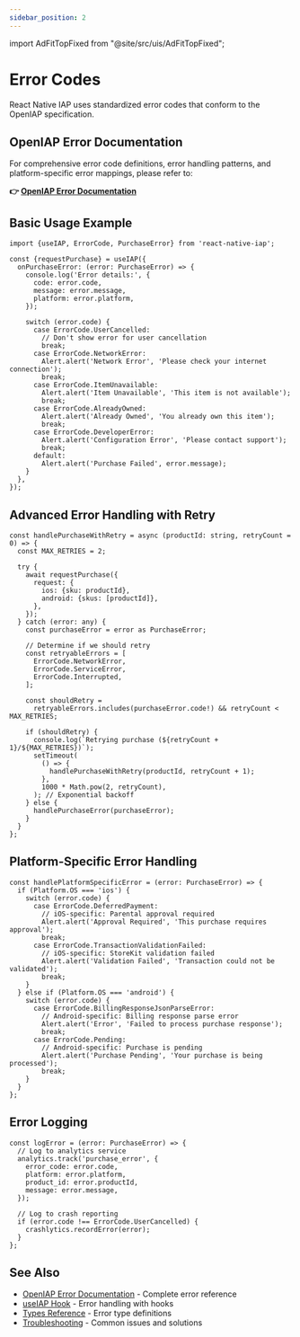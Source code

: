 ```yaml
---
sidebar_position: 2
---
```


import AdFitTopFixed from "@site/src/uis/AdFitTopFixed";

# Error Codes

<AdFitTopFixed />

React Native IAP uses standardized error codes that conform to the OpenIAP specification.

## OpenIAP Error Documentation

For comprehensive error code definitions, error handling patterns, and platform-specific error mappings, please refer to:

**👉 [OpenIAP Error Documentation](https://www.openiap.dev/docs/errors)**

## Basic Usage Example

```tsx
import {useIAP, ErrorCode, PurchaseError} from 'react-native-iap';

const {requestPurchase} = useIAP({
  onPurchaseError: (error: PurchaseError) => {
    console.log('Error details:', {
      code: error.code,
      message: error.message,
      platform: error.platform,
    });

    switch (error.code) {
      case ErrorCode.UserCancelled:
        // Don't show error for user cancellation
        break;
      case ErrorCode.NetworkError:
        Alert.alert('Network Error', 'Please check your internet connection');
        break;
      case ErrorCode.ItemUnavailable:
        Alert.alert('Item Unavailable', 'This item is not available');
        break;
      case ErrorCode.AlreadyOwned:
        Alert.alert('Already Owned', 'You already own this item');
        break;
      case ErrorCode.DeveloperError:
        Alert.alert('Configuration Error', 'Please contact support');
        break;
      default:
        Alert.alert('Purchase Failed', error.message);
    }
  },
});
```

## Advanced Error Handling with Retry

```tsx
const handlePurchaseWithRetry = async (productId: string, retryCount = 0) => {
  const MAX_RETRIES = 2;

  try {
    await requestPurchase({
      request: {
        ios: {sku: productId},
        android: {skus: [productId]},
      },
    });
  } catch (error: any) {
    const purchaseError = error as PurchaseError;

    // Determine if we should retry
    const retryableErrors = [
      ErrorCode.NetworkError,
      ErrorCode.ServiceError,
      ErrorCode.Interrupted,
    ];

    const shouldRetry =
      retryableErrors.includes(purchaseError.code!) && retryCount < MAX_RETRIES;

    if (shouldRetry) {
      console.log(`Retrying purchase (${retryCount + 1}/${MAX_RETRIES})`);
      setTimeout(
        () => {
          handlePurchaseWithRetry(productId, retryCount + 1);
        },
        1000 * Math.pow(2, retryCount),
      ); // Exponential backoff
    } else {
      handlePurchaseError(purchaseError);
    }
  }
};
```

## Platform-Specific Error Handling

```tsx
const handlePlatformSpecificError = (error: PurchaseError) => {
  if (Platform.OS === 'ios') {
    switch (error.code) {
      case ErrorCode.DeferredPayment:
        // iOS-specific: Parental approval required
        Alert.alert('Approval Required', 'This purchase requires approval');
        break;
      case ErrorCode.TransactionValidationFailed:
        // iOS-specific: StoreKit validation failed
        Alert.alert('Validation Failed', 'Transaction could not be validated');
        break;
    }
  } else if (Platform.OS === 'android') {
    switch (error.code) {
      case ErrorCode.BillingResponseJsonParseError:
        // Android-specific: Billing response parse error
        Alert.alert('Error', 'Failed to process purchase response');
        break;
      case ErrorCode.Pending:
        // Android-specific: Purchase is pending
        Alert.alert('Purchase Pending', 'Your purchase is being processed');
        break;
    }
  }
};
```

## Error Logging

```tsx
const logError = (error: PurchaseError) => {
  // Log to analytics service
  analytics.track('purchase_error', {
    error_code: error.code,
    platform: error.platform,
    product_id: error.productId,
    message: error.message,
  });

  // Log to crash reporting
  if (error.code !== ErrorCode.UserCancelled) {
    crashlytics.recordError(error);
  }
};
```

## See Also

- [OpenIAP Error Documentation](https://www.openiap.dev/docs/errors) - Complete error reference
- [useIAP Hook](./use-iap) - Error handling with hooks
- [Types Reference](./types) - Error type definitions
- [Troubleshooting](../guides/troubleshooting) - Common issues and solutions
